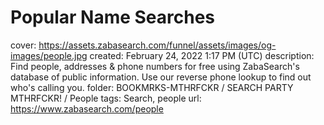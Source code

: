 # Popular Name Searches

cover: https://assets.zabasearch.com/funnel/assets/images/og-images/people.jpg
created: February 24, 2022 1:17 PM (UTC)
description: Find people, addresses & phone numbers for free using ZabaSearch's database of public information. Use our reverse phone lookup to find out who's calling you.
folder: BOOKMRKS-MTHRFCKR / SEARCH PARTY MTHRFCKR! / People
tags: Search, people
url: https://www.zabasearch.com/people